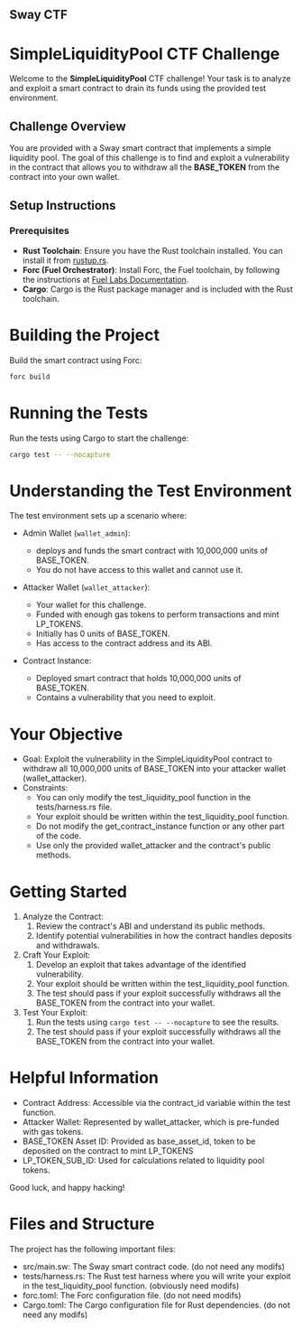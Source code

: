 ## Sway CTF

# SimpleLiquidityPool CTF Challenge

Welcome to the **SimpleLiquidityPool** CTF challenge! Your task is to analyze and exploit a smart contract to drain its funds using the provided test environment.

## Challenge Overview

You are provided with a Sway smart contract that implements a simple liquidity pool. The goal of this challenge is to find and exploit a vulnerability in the contract that allows you to withdraw all the **BASE_TOKEN** from the contract into your own wallet.

## Setup Instructions

### Prerequisites

- **Rust Toolchain**: Ensure you have the Rust toolchain installed. You can install it from [rustup.rs](https://rustup.rs/).
- **Forc (Fuel Orchestrator)**: Install Forc, the Fuel toolchain, by following the instructions at [Fuel Labs Documentation](https://fuellabs.github.io/forc/latest/).
- **Cargo**: Cargo is the Rust package manager and is included with the Rust toolchain.

# Building the Project
Build the smart contract using Forc:

```bash
forc build
```

# Running the Tests
Run the tests using Cargo to start the challenge:
```bash
cargo test -- --nocapture
```

# Understanding the Test Environment
The test environment sets up a scenario where:
  - Admin Wallet (`wallet_admin`):
    - deploys and funds the smart contract with 10,000,000 units of BASE_TOKEN.
    - You do not have access to this wallet and cannot use it.

  - Attacker Wallet (`wallet_attacker`):
    - Your wallet for this challenge.
    - Funded with enough gas tokens to perform transactions and mint LP_TOKENS.
    - Initially has 0 units of BASE_TOKEN.
    - Has access to the contract address and its ABI.

  - Contract Instance:
    - Deployed smart contract that holds 10,000,000 units of BASE_TOKEN.
    - Contains a vulnerability that you need to exploit.
  
# Your Objective
  - Goal: Exploit the vulnerability in the SimpleLiquidityPool contract to withdraw all 10,000,000 units of BASE_TOKEN into your attacker wallet (wallet_attacker).
  - Constraints:
    - You can only modify the test_liquidity_pool function in the tests/harness.rs file.
    - Your exploit should be written within the test_liquidity_pool function.
    - Do not modify the get_contract_instance function or any other part of the code.
    - Use only the provided wallet_attacker and the contract's public methods.

# Getting Started

1. Analyze the Contract:
   1. Review the contract's ABI and understand its public methods.
   2. Identify potential vulnerabilities in how the contract handles deposits and withdrawals.
2. Craft Your Exploit:
   1. Develop an exploit that takes advantage of the identified vulnerability.
   2. Your exploit should be written within the test_liquidity_pool function.
   3. The test should pass if your exploit successfully withdraws all the BASE_TOKEN from the contract into your wallet.
3. Test Your Exploit:
   1. Run the tests using `cargo test -- --nocapture` to see the results.
   2. The test should pass if your exploit successfully withdraws all the BASE_TOKEN from the contract into your wallet.

# Helpful Information
   - Contract Address: Accessible via the contract_id variable within the test function.
   - Attacker Wallet: Represented by wallet_attacker, which is pre-funded with gas tokens.
   - BASE_TOKEN Asset ID: Provided as base_asset_id, token to be deposited on the contract to mint LP_TOKENS
   - LP_TOKEN_SUB_ID: Used for calculations related to liquidity pool tokens.
  

Good luck, and happy hacking!


# Files and Structure
The project has the following important files:
   - src/main.sw: The Sway smart contract code. (do not need any modifs)
   - tests/harness.rs: The Rust test harness where you will write your exploit in the test_liquidity_pool function. (obviously need modifs)
   - forc.toml: The Forc configuration file. (do not need modifs)
   - Cargo.toml: The Cargo configuration file for Rust dependencies. (do not need any modifs)



